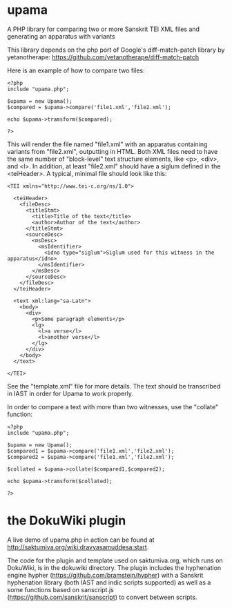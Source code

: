 # upama
A PHP library for comparing two or more Sanskrit TEI XML files and generating an apparatus with variants

This library depends on the php port of Google's diff-match-patch library by yetanotherape: https://github.com/yetanotherape/diff-match-patch

Here is an example of how to compare two files:

```
<?php
include "upama.php";

$upama = new Upama();
$compared = $upama->compare('file1.xml','file2.xml');

echo $upama->tramsform($compared);

?>
```

This will render the file named "file1.xml" with an apparatus containing variants from "file2.xml", outputting in HTML. Both XML files need to have the same number of "block-level" text structure elements, like &lt;p&gt;, &lt;div&gt;, and &lt;l&gt;. In addition, at least "file2.xml" should have a siglum defined in the &lt;teiHeader&gt;. A typical, minimal file should look like this:

```
<TEI xmlns="http://www.tei-c.org/ns/1.0">
  
  <teiHeader>
    <fileDesc>
      <titleStmt>
        <title>Title of the text</title>
        <author>Author of the text</author>
      </titleStmt>
      <sourceDesc>
        <msDesc>
          <msIdentifier>
            <idno type="siglum">Siglum used for this witness in the apparatus</idno>
          </msIdentifier>
        </msDesc>
      </sourceDesc>
    </fileDesc>
  </teiHeader>
  
  <text xml:lang="sa-Latn">
    <body>
      <div>
        <p>Some paragraph elements</p>
        <lg>
          <l>a verse</l>
          <l>another verse</l>
        </lg>
      </div>
    </body>
  </text>

</TEI>
```

See the "template.xml" file for more details. The text should be transcribed in IAST in order for Upama to work properly.

In order to compare a text with more than two witnesses, use the "collate" function:

```
<?php
include "upama.php";

$upama = new Upama();
$compared1 = $upama->compare('file1.xml','file2.xml');
$compared2 = $upama->compare('file1.xml','file2.xml');

$collated = $upama->collate($compared1,$compared2);

echo $upama->tramsform($collated);

?>
```

# the DokuWiki plugin

A live demo of upama.php in action can be found at http://saktumiva.org/wiki:dravyasamuddesa:start.

The code for the plugin and template used on saktumiva.org, which runs on DokuWiki, is in the dokuwiki directory. The plugin includes the hyphenation engine hypher (https://github.com/bramstein/hypher) with a Sanskrit hyphenation library (both IAST and indic scripts supported) as well as a some functions based on sanscript.js (https://github.com/sanskrit/sanscript) to convert between scripts.

